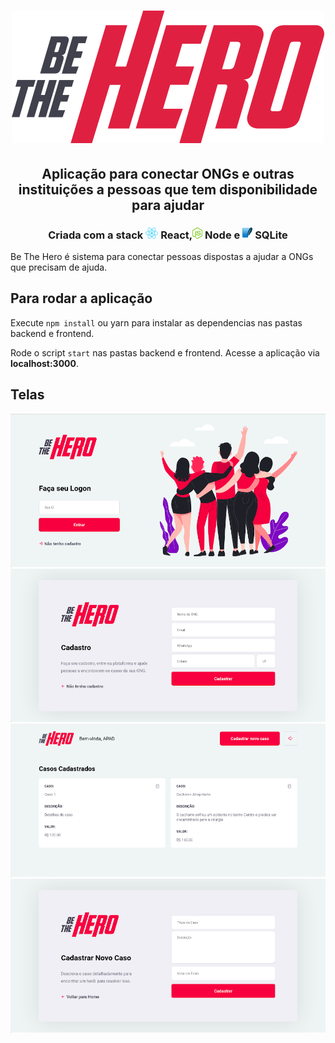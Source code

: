 <h1 align="center">
    <img alt="" title="" src="imgs/logo.svg">
</h1>

<h2 align="center"> Aplicação para conectar ONGs e outras instituições a pessoas que tem disponibilidade para ajudar </h2>

<h3 align="center"> Criada com a stack <img src="imgs/react.png" alt="react" height="18"> React,<img src="imgs/node.png" alt="node" height="18"> Node e <img src="imgs/sqlite.png" alt="node" height="18"> SQLite </h3>

Be The Hero é sistema para conectar pessoas dispostas a ajudar a ONGs que precisam de ajuda.

## Para rodar a aplicação

Execute ```npm install``` ou yarn para instalar as dependencias nas pastas backend e frontend.

Rode o script ```start``` nas pastas backend e frontend. Acesse a aplicação via **localhost:3000**.

## Telas

<p align="center">
    <img alt="" title="" src="imgs/print1.png">
    <img alt="" title="" src="imgs/print2.png">
    <img alt="" title="" src="imgs/print3.png">
    <img alt="" title="" src="imgs/print4.png">
</p>